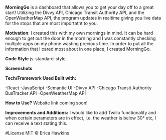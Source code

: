 **MorningGo** is a dashboard that allows you to get your day off to a great start! Utilizing the Divvy API, Chicago Transit Authority API, and the OpenWeatherMap API, the program updates in realtime giving you live data for the stops that are most importatnt to you. 

**Motivation**: I created this with my own mornings in mind. It can be hard enough to get out the door in the morning and I was constantly checking multiple apps on my phone wasting precious time. In order to put all the information that I cared most about in one place, I created MorningGo.

**Code Style** js-standard-style

**Screenshots** 

**Tech/Framework Used Built with:**

-React
-JavaScript 
-Semantic UI 
-Divvy API 
-Chicago Transit Authority BusTracker API 
-OpenWeatherMap API 

**How to Use?** 
Website link coming soon! 

**Improvements and Additions:** I would like to add Twilio functionality and when certain perameters are in effect, i.e. the weather is below 30° etc, I can receive a text stating this. 

#License MIT © Erica Hawkins


